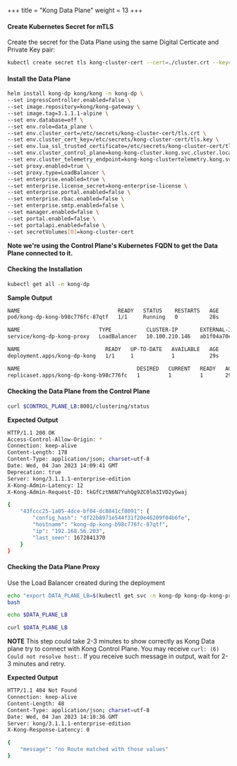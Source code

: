 +++
title = "Kong Data Plane"
weight = 13
+++

#### Create Kubernetes Secret for mTLS

Create the secret for the Data Plane using the same Digital Certicate and Private Key pair:

```bash
kubectl create secret tls kong-cluster-cert --cert=./cluster.crt --key=./cluster.key -n kong-dp
```

#### Install the Data Plane


```bash
helm install kong-dp kong/kong -n kong-dp \
--set ingressController.enabled=false \
--set image.repository=kong/kong-gateway \
--set image.tag=3.1.1.1-alpine \
--set env.database=off \
--set env.role=data_plane \
--set env.cluster_cert=/etc/secrets/kong-cluster-cert/tls.crt \
--set env.cluster_cert_key=/etc/secrets/kong-cluster-cert/tls.key \
--set env.lua_ssl_trusted_certificate=/etc/secrets/kong-cluster-cert/tls.crt \
--set env.cluster_control_plane=kong-kong-cluster.kong.svc.cluster.local:8005 \
--set env.cluster_telemetry_endpoint=kong-kong-clustertelemetry.kong.svc.cluster.local:8006 \
--set proxy.enabled=true \
--set proxy.type=LoadBalancer \
--set enterprise.enabled=true \
--set enterprise.license_secret=kong-enterprise-license \
--set enterprise.portal.enabled=false \
--set enterprise.rbac.enabled=false \
--set enterprise.smtp.enabled=false \
--set manager.enabled=false \
--set portal.enabled=false \
--set portalapi.enabled=false \
--set secretVolumes[0]=kong-cluster-cert
```

**Note we're using the Control Plane's Kubernetes FQDN to get the Data Plane connected to it.**

#### Checking the Installation

```bash
kubectl get all -n kong-dp
```

**Sample Output**

```bash
NAME                               READY   STATUS    RESTARTS   AGE
pod/kong-dp-kong-b98c776fc-87qtf   1/1     Running   0          28s

NAME                         TYPE           CLUSTER-IP       EXTERNAL-IP                                                               PORT(S)                      AGE
service/kong-dp-kong-proxy   LoadBalancer   10.100.210.146   ab1f04a70e5fe4b7fac778cfff4840ec-1485985339.us-east-1.elb.amazonaws.com   80:32280/TCP,443:32494/TCP   29s

NAME                           READY   UP-TO-DATE   AVAILABLE   AGE
deployment.apps/kong-dp-kong   1/1     1            1           29s

NAME                                     DESIRED   CURRENT   READY   AGE
replicaset.apps/kong-dp-kong-b98c776fc   1         1         1       29s
```


#### Checking the Data Plane from the Control Plane

```bash
curl $CONTROL_PLANE_LB:8001/clustering/status
```

**Expected Output**

```bash
HTTP/1.1 200 OK
Access-Control-Allow-Origin: *
Connection: keep-alive
Content-Length: 178
Content-Type: application/json; charset=utf-8
Date: Wed, 04 Jan 2023 14:09:41 GMT
Deprecation: true
Server: kong/3.1.1.1-enterprise-edition
X-Kong-Admin-Latency: 12
X-Kong-Admin-Request-ID: tkGfCztN6N7YuhQg9ZC0lm3IVD2yGwaj

{
    "43fccc25-1a05-4dce-bf04-dc8841cf8091": {
        "config_hash": "df22b8971e544f31f20e46209f04b6fe",
        "hostname": "kong-dp-kong-b98c776fc-87qtf",
        "ip": "192.168.56.203",
        "last_seen": 1672841370
    }
}
```



#### Checking the Data Plane Proxy

Use the Load Balancer created during the deployment

```bash
echo "export DATA_PLANE_LB=$(kubectl get svc -n kong-dp kong-dp-kong-proxy --output=jsonpath='{.status.loadBalancer.ingress[0].hostname}')" >> ~/.bashrc
bash
```

```bash
echo $DATA_PLANE_LB
```

```bash
curl $DATA_PLANE_LB
```
**NOTE** This step could take 2-3 minutes to show correctly as Kong Data plane try to connect with Kong Control Plane. You may receive `curl: (6) Could not resolve host:`. If you receive such message in output, wait for 2-3 minutes and retry.

**Expected Output**

```bash
HTTP/1.1 404 Not Found
Connection: keep-alive
Content-Length: 48
Content-Type: application/json; charset=utf-8
Date: Wed, 04 Jan 2023 14:10:36 GMT
Server: kong/3.1.1.1-enterprise-edition
X-Kong-Response-Latency: 0

{
    "message": "no Route matched with those values"
}
```

